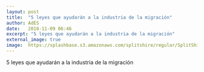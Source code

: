 ```yaml
---
layout: post
title:  "5 leyes que ayudarán a la industria de la migración"
author: AdES
date:   2018-11-09 06:46
excerpt: "5 leyes que ayudarán a la industria de la migración"
external_image: true
image:  https://splashbase.s3.amazonaws.com/splitshire/regular/SplitShire-0450-384x253.jpg
---
```

5 leyes que ayudarán a la industria de la migración